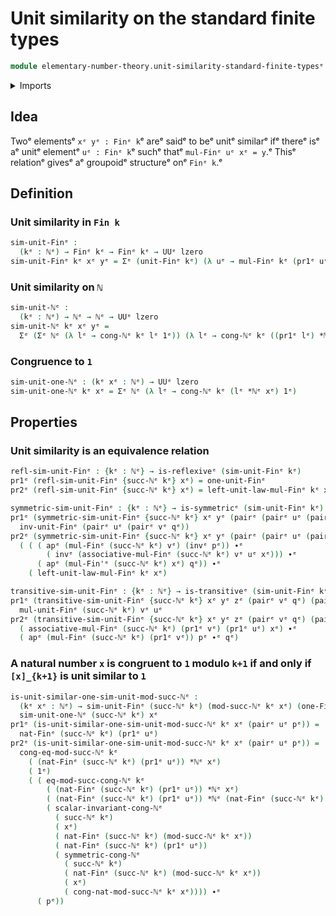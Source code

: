 # Unit similarity on the standard finite types

```agda
module elementary-number-theory.unit-similarity-standard-finite-typesᵉ where
```

<details><summary>Imports</summary>

```agda
open import elementary-number-theory.congruence-natural-numbersᵉ
open import elementary-number-theory.modular-arithmetic-standard-finite-typesᵉ
open import elementary-number-theory.multiplication-natural-numbersᵉ
open import elementary-number-theory.natural-numbersᵉ
open import elementary-number-theory.unit-elements-standard-finite-typesᵉ

open import foundation.action-on-identifications-functionsᵉ
open import foundation.binary-relationsᵉ
open import foundation.dependent-pair-typesᵉ
open import foundation.identity-typesᵉ
open import foundation.universe-levelsᵉ

open import univalent-combinatorics.standard-finite-typesᵉ
```

</details>

## Idea

Twoᵉ elementsᵉ `xᵉ yᵉ : Finᵉ k`ᵉ areᵉ saidᵉ to beᵉ unitᵉ similarᵉ ifᵉ thereᵉ isᵉ aᵉ unitᵉ
elementᵉ `uᵉ : Finᵉ k`ᵉ suchᵉ thatᵉ `mul-Finᵉ uᵉ xᵉ = y`.ᵉ Thisᵉ relationᵉ givesᵉ aᵉ groupoidᵉ
structureᵉ onᵉ `Finᵉ k`.ᵉ

## Definition

### Unit similarity in `Fin k`

```agda
sim-unit-Finᵉ :
  (kᵉ : ℕᵉ) → Finᵉ kᵉ → Finᵉ kᵉ → UUᵉ lzero
sim-unit-Finᵉ kᵉ xᵉ yᵉ = Σᵉ (unit-Finᵉ kᵉ) (λ uᵉ → mul-Finᵉ kᵉ (pr1ᵉ uᵉ) xᵉ ＝ᵉ yᵉ)
```

### Unit similarity on `ℕ`

```agda
sim-unit-ℕᵉ :
  (kᵉ : ℕᵉ) → ℕᵉ → ℕᵉ → UUᵉ lzero
sim-unit-ℕᵉ kᵉ xᵉ yᵉ =
  Σᵉ (Σᵉ ℕᵉ (λ lᵉ → cong-ℕᵉ kᵉ lᵉ 1ᵉ)) (λ lᵉ → cong-ℕᵉ kᵉ ((pr1ᵉ lᵉ) *ℕᵉ xᵉ) yᵉ)
```

### Congruence to `1`

```agda
sim-unit-one-ℕᵉ : (kᵉ xᵉ : ℕᵉ) → UUᵉ lzero
sim-unit-one-ℕᵉ kᵉ xᵉ = Σᵉ ℕᵉ (λ lᵉ → cong-ℕᵉ kᵉ (lᵉ *ℕᵉ xᵉ) 1ᵉ)
```

## Properties

### Unit similarity is an equivalence relation

```agda
refl-sim-unit-Finᵉ : {kᵉ : ℕᵉ} → is-reflexiveᵉ (sim-unit-Finᵉ kᵉ)
pr1ᵉ (refl-sim-unit-Finᵉ {succ-ℕᵉ kᵉ} xᵉ) = one-unit-Finᵉ
pr2ᵉ (refl-sim-unit-Finᵉ {succ-ℕᵉ kᵉ} xᵉ) = left-unit-law-mul-Finᵉ kᵉ xᵉ

symmetric-sim-unit-Finᵉ : {kᵉ : ℕᵉ} → is-symmetricᵉ (sim-unit-Finᵉ kᵉ)
pr1ᵉ (symmetric-sim-unit-Finᵉ {succ-ℕᵉ kᵉ} xᵉ yᵉ (pairᵉ (pairᵉ uᵉ (pairᵉ vᵉ qᵉ)) pᵉ)) =
  inv-unit-Finᵉ (pairᵉ uᵉ (pairᵉ vᵉ qᵉ))
pr2ᵉ (symmetric-sim-unit-Finᵉ {succ-ℕᵉ kᵉ} xᵉ yᵉ (pairᵉ (pairᵉ uᵉ (pairᵉ vᵉ qᵉ)) pᵉ)) =
  ( ( ( apᵉ (mul-Finᵉ (succ-ℕᵉ kᵉ) vᵉ) (invᵉ pᵉ)) ∙ᵉ
        ( invᵉ (associative-mul-Finᵉ (succ-ℕᵉ kᵉ) vᵉ uᵉ xᵉ))) ∙ᵉ
      ( apᵉ (mul-Fin'ᵉ (succ-ℕᵉ kᵉ) xᵉ) qᵉ)) ∙ᵉ
    ( left-unit-law-mul-Finᵉ kᵉ xᵉ)

transitive-sim-unit-Finᵉ : {kᵉ : ℕᵉ} → is-transitiveᵉ (sim-unit-Finᵉ kᵉ)
pr1ᵉ (transitive-sim-unit-Finᵉ {succ-ℕᵉ kᵉ} xᵉ yᵉ zᵉ (pairᵉ vᵉ qᵉ) (pairᵉ uᵉ pᵉ)) =
  mul-unit-Finᵉ (succ-ℕᵉ kᵉ) vᵉ uᵉ
pr2ᵉ (transitive-sim-unit-Finᵉ {succ-ℕᵉ kᵉ} xᵉ yᵉ zᵉ (pairᵉ vᵉ qᵉ) (pairᵉ uᵉ pᵉ)) =
  ( associative-mul-Finᵉ (succ-ℕᵉ kᵉ) (pr1ᵉ vᵉ) (pr1ᵉ uᵉ) xᵉ) ∙ᵉ
  ( apᵉ (mul-Finᵉ (succ-ℕᵉ kᵉ) (pr1ᵉ vᵉ)) pᵉ ∙ᵉ qᵉ)
```

### A natural number `x` is congruent to `1` modulo `k+1` if and only if `[x]_{k+1}` is unit similar to `1`

```agda
is-unit-similar-one-sim-unit-mod-succ-ℕᵉ :
  (kᵉ xᵉ : ℕᵉ) → sim-unit-Finᵉ (succ-ℕᵉ kᵉ) (mod-succ-ℕᵉ kᵉ xᵉ) (one-Finᵉ kᵉ) →
  sim-unit-one-ℕᵉ (succ-ℕᵉ kᵉ) xᵉ
pr1ᵉ (is-unit-similar-one-sim-unit-mod-succ-ℕᵉ kᵉ xᵉ (pairᵉ uᵉ pᵉ)) =
  nat-Finᵉ (succ-ℕᵉ kᵉ) (pr1ᵉ uᵉ)
pr2ᵉ (is-unit-similar-one-sim-unit-mod-succ-ℕᵉ kᵉ xᵉ (pairᵉ uᵉ pᵉ)) =
  cong-eq-mod-succ-ℕᵉ kᵉ
    ( (nat-Finᵉ (succ-ℕᵉ kᵉ) (pr1ᵉ uᵉ)) *ℕᵉ xᵉ)
    ( 1ᵉ)
    ( ( eq-mod-succ-cong-ℕᵉ kᵉ
        ( (nat-Finᵉ (succ-ℕᵉ kᵉ) (pr1ᵉ uᵉ)) *ℕᵉ xᵉ)
        ( (nat-Finᵉ (succ-ℕᵉ kᵉ) (pr1ᵉ uᵉ)) *ℕᵉ (nat-Finᵉ (succ-ℕᵉ kᵉ) (mod-succ-ℕᵉ kᵉ xᵉ)))
        ( scalar-invariant-cong-ℕᵉ
          ( succ-ℕᵉ kᵉ)
          ( xᵉ)
          ( nat-Finᵉ (succ-ℕᵉ kᵉ) (mod-succ-ℕᵉ kᵉ xᵉ))
          ( nat-Finᵉ (succ-ℕᵉ kᵉ) (pr1ᵉ uᵉ))
          ( symmetric-cong-ℕᵉ
            ( succ-ℕᵉ kᵉ)
            ( nat-Finᵉ (succ-ℕᵉ kᵉ) (mod-succ-ℕᵉ kᵉ xᵉ))
            ( xᵉ)
            ( cong-nat-mod-succ-ℕᵉ kᵉ xᵉ)))) ∙ᵉ
      ( pᵉ))
```